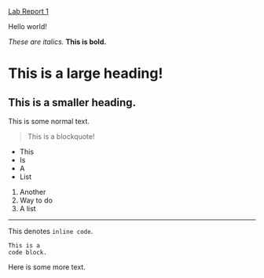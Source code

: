 [Lab Report 1](https://ellasampson.github.io/cse15l-lab-reports/lab-report-1-week-0.html)

Hello world!

*These are italics.* **This is bold.**

# This is a large heading!
## This is a smaller heading.

This is some normal text.

> This is a blockquote!

* This
* Is
* A
* List

1. Another
2. Way to do
3. A list

---

This denotes `inline code`.

```
This is a
code block.
```

Here is some more text.